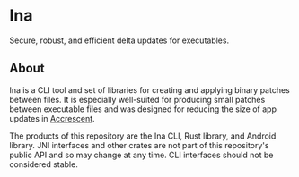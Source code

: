 <!--
Copyright 2024 Logan Magee

SPDX-License-Identifier: MPL-2.0
-->

# Ina

Secure, robust, and efficient delta updates for executables.

## About

Ina is a CLI tool and set of libraries for creating and applying binary patches between files. It is
especially well-suited for producing small patches between executable files and was designed for
reducing the size of app updates in [Accrescent].

The products of this repository are the Ina CLI, Rust library, and Android library. JNI interfaces
and other crates are not part of this repository's public API and so may change at any time. CLI
interfaces should not be considered stable.

[Accrescent]: https://accrescent.app
